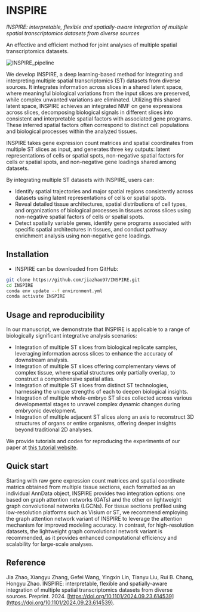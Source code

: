 # INSPIRE

*INSPIRE: interpretable, flexible and spatially-aware integration of multiple spatial transcriptomics datasets from diverse sources*

An effective and efficient method for joint analyses of multiple spatial transcriptomics datasets.

![INSPIRE\_pipeline](demo/overview.jpg)

We develop INSPIRE, a deep learning-based method for integrating and interpreting multiple spatial transcriptomics (ST) datasets from diverse sources. It integrates information across slices in a shared latent space, where meaningful biological variations from the input slices are preserved, while complex unwanted variations are eliminated. Utilizing this shared latent space, INSPIRE achieves an integrated NMF on gene expressions across slices, decomposing biological signals in different slices into consistent and interpretable spatial factors with associated gene programs. These inferred spatial factors often correspond to distinct cell populations and biological processes within the analyzed tissues.

INSPIRE takes gene expression count matrices and spatial coordinates from multiple ST slices as input, and generates three key outputs: latent representations of cells or spatial spots, non-negative spatial factors for cells or spatial spots, and non-negative gene loadings shared among datasets.

By integrating multiple ST datasets with INSPIRE, users can:
* Identify spatial trajectories and major spatial regions consistently across datasets using latent representations of cells or spatial spots.
* Reveal detailed tissue architectures, spatial distributions of cell types, and organizations of biological processes in tissues across slices using non-negative spatial factors of cells or spatial spots.
* Detect spatially variable genes, identify gene programs associated with specific spatial architectures in tissues, and conduct pathway enrichment analysis using non-negative gene loadings.

## Installation
* INSPIRE can be downloaded from GitHub:
```bash
git clone https://github.com/jiazhao97/INSPIRE.git
cd INSPIRE
conda env update --f environment.yml
conda activate INSPIRE
```

## Usage and reproducibility

In our manuscript, we demonstrate that INSPIRE is applicable to a range of biologically significant integrative analysis scenarios:
* Integration of multiple ST slices from biological replicate samples, leveraging information across slices to enhance the accuracy of downstream analysis.
* Integration of multiple ST slices offering complementary views of complex tissue, where spatial structures only partially overlap, to construct a comprehensive spatial atlas.
* Integration of multiple ST slices from distinct ST technologies, harnessing the unique strengths of each to deepen biological insights.
* Integration of multiple whole-embryo ST slices collected across various developmental stages to unravel complex dynamic changes during embryonic development.
* Integration of multiple adjacent ST slices along an axis to reconstruct 3D structures of organs or entire organisms, offering deeper insights beyond traditional 2D analyses.

We provide tutorials and codes for reproducing the experiments of our paper at [this tutorial website](https://inspire-tutorial.readthedocs.io/en/latest/index.html#).

## Quick start
Starting with raw gene expression count matrices and spatial coordinate matrics obtained from multiple tissue sections, each formatted as an individual AnnData object, INSPIRE provides two integration options: one based on graph attention networks (GATs) and the other on lightweight graph convolutional networks (LGCNs). For tissue sections profiled using low-resolution platforms such as Visium or ST, we recommend employing the graph attention network variant of INSPIRE to leverage the attention mechanism for improved modeling accuracy. In contrast, for high-resolution datasets, the lightweight graph convolutional network variant is recommended, as it provides enhanced computational efficiency and scalability for large-scale analyses.

## Reference

Jia Zhao, Xiangyu Zhang, Gefei Wang, Yingxin Lin, Tianyu Liu, Rui B. Chang, Hongyu Zhao. INSPIRE: interpretable, flexible and spatially-aware integration of multiple spatial transcriptomics datasets from diverse sources. Preprint. 2024. [https://doi.org/10.1101/2024.09.23.614539](https://doi.org/10.1101/2024.09.23.614539).
